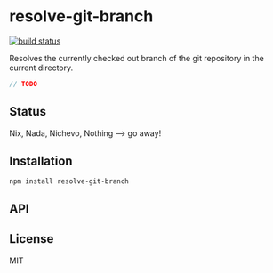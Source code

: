 # resolve-git-branch
[![build status](https://secure.travis-ci.org/thlorenz/resolve-git-branch.png)](http://travis-ci.org/thlorenz/resolve-git-branch)

Resolves the currently checked out branch of the git repository in the current directory.

```js
// TODO
```

## Status

Nix, Nada, Nichevo, Nothing --> go away!
## Installation

    npm install resolve-git-branch

## API


## License

MIT
